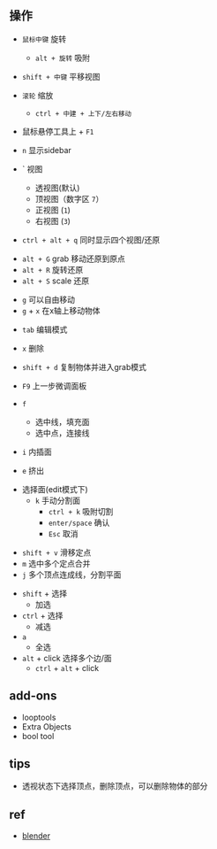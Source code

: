
## 操作

+ `鼠标中键` 旋转
    + `alt + 旋转` 吸附

+ `shift + 中键` 平移视图

+ `滚轮`  缩放
    + `ctrl + 中建 + 上下/左右移动`

<!-- help -->
+ 鼠标悬停工具上 + `F1`

<!-- layout -->
+ `n` 显示sidebar

+ ` 视图
    + 透视图(默认)
    + 顶视图（数字区 `7`）
    + 正视图 (`1`)
    + 右视图 (`3`)

+ `ctrl + alt + q` 同时显示四个视图/还原

<!-- 还原 -->
+ `alt + G` grab 移动还原到原点
+ `alt + R` 旋转还原
+ `alt + S` scale 还原

<!-- grab -->
<!-- 选中物体 -->
+ `g` 可以自由移动
+ `g` + `x` 在x轴上移动物体


<!-- edit -->
<!-- 选择物体 -->
+ `tab` 编辑模式
+ `x` 删除
+ `shift + d` 复制物体并进入grab模式

+ `F9` 上一步微调面板

+ `f`
    + 选中线，填充面
    + 选中点，连接线

+ `i` 内插面
+ `e` 挤出

<!-- 面操作 -->
+ 选择面(edit模式下)
    + `k` 手动分割面
        + `ctrl + k` 吸附切割
        + `enter/space` 确认
        + `Esc` 取消
<!-- 顶点 -->
<!-- 选中定点 -->
+ `shift + v` 滑移定点
+ `m` 选中多个定点合并 
+ `j` 多个顶点连成线，分割平面


<!-- 选择 -->
+ `shift` + 选择
    + 加选
+ `ctrl` + 选择
    + 减选
+ `a`
    + 全选
+ `alt` + click 选择多个边/面
    + `ctrl` + `alt` + click

## add-ons
+ looptools
+ Extra Objects
+ bool tool

## tips

+ 透视状态下选择顶点，删除顶点，可以删除物体的部分

## ref

+ [blender](https://docs.blender.org/manual/zh-hans/dev/modeling/modifiers/introduction.html)
